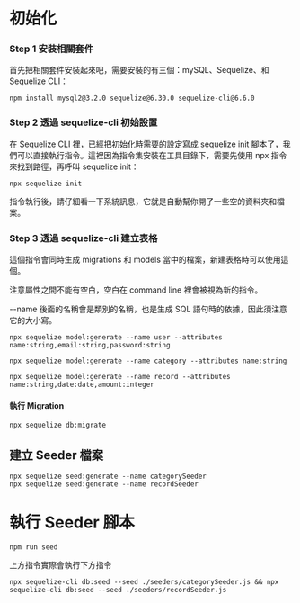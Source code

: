 # 初始化
### Step 1 安裝相關套件

首先把相關套件安裝起來吧，需要安裝的有三個：mySQL、Sequelize、和 Sequelize CLI：

```
npm install mysql2@3.2.0 sequelize@6.30.0 sequelize-cli@6.6.0
```

### Step 2 透過 sequelize-cli 初始設置

在 Sequelize CLI 裡，已經把初始化時需要的設定寫成 sequelize init 腳本了，我們可以直接執行指令。這裡因為指令集安裝在工具目錄下，需要先使用 npx 指令來找到路徑，再呼叫 sequelize init：

```
npx sequelize init
```

指令執行後，請仔細看一下系統訊息，它就是自動幫你開了一些空的資料夾和檔案。

### Step 3 透過 sequelize-cli 建立表格

這個指令會同時生成 migrations 和 models 當中的檔案，新建表格時可以使用這個。

注意屬性之間不能有空白，空白在 command line 裡會被視為新的指令。

--name 後面的名稱會是類別的名稱，也是生成 SQL 語句時的依據，因此須注意它的大小寫。

```
npx sequelize model:generate --name user --attributes name:string,email:string,password:string
```

```
npx sequelize model:generate --name category --attributes name:string
```

```
npx sequelize model:generate --name record --attributes name:string,date:date,amount:integer
```

#### 執行 Migration

```
npx sequelize db:migrate
```

## 建立 Seeder 檔案

```
npx sequelize seed:generate --name categorySeeder
npx sequelize seed:generate --name recordSeeder
```

# 執行 Seeder 腳本

```
npm run seed
```

上方指令實際會執行下方指令

```
npx sequelize-cli db:seed --seed ./seeders/categorySeeder.js && npx sequelize-cli db:seed --seed ./seeders/recordSeeder.js
```
